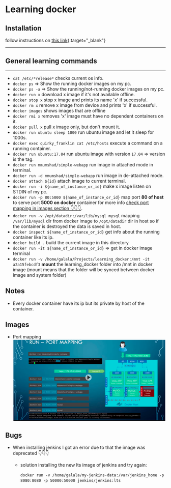 # Learning docker

## Installation

follow instructions on [this link](https://www.digitalocean.com/community/tutorials/how-to-install-and-use-docker-on-ubuntu-18-04){:target="\_blank"}

---

## General learning commands

---

- `cat /etc/*release*` checks current os info.
- `docker ps` => Show the running docker images on my pc.
- `docker ps -a` => Show the running/not-running docker images on my pc.
- `docker run x` download x image if it's not available offline.
- `docker stop x` stop x image and prints its name 'x' if successful.
- `docker rm x` remove x image from device and prints 'x' if successful.
- `docker images` shows images that are offline
- `docker rmi x` removes 'x' image must have no dependent containers on it.
- `docker pull x` pull x image only, but don't mount it.
- `docker run ubuntu sleep 1000` run ubuntu image and let it sleep for 1000s.
- `docker exec quirky_franklin cat /etc/hosts` execute a command on a running container.
- `docker run ubuntu:17.04` run ubuntu image with version `17.04` => version is the tag.
- `docker run mmumshad/simple-webapp` run image in attached mode in terminal.
- `docker run -d mmumshad/simple-webapp` run image in de-attached mode.
- `docker attach ${id}` attach image to current terminal.
- `docker run -i ${name_of_instance_or_id}` make x image listen on STDIN of my pc.
- `docker run -p 80:5000 ${name_of_instance_or_id}` map port **80 of host** to serve port **5000 on docker** container for more info [check port mapping in images section 👇👇👇](#Images).
- `docker run -v /opt/datadir:/var/lib/mysql mysql` mapping `/var/lib/mysql` dir from docker image to `/opt/datadir` dir in host so if the container is destroyed the data is saved in host.
- `docker inspect ${name_of_instance_or_id}` get info about the running container like its ip.
- `docker build .` build the current image in this directory
- `docker run -it ${name_of_instance_or_id}` => get in docker image terminal
- `docker run -v /home/galala/Projects/learning_docker:/mnt -it a2a15febcdf3` **mount** the learning_docker folder into /mnt in docker image (mount means that the folder will be synced between docker image and system folder)

## Notes

- Every docker container have its ip but its private by host of the container.

## Images

- Port mapping
  ![port mapping](./port_mapping.png)

## Bugs

- When installing jenkins I got an error due to that the image was deprecated 👇👇👇

  - solution installing the new lts image of jenkins and try again:

    `docker run -v /home/galala/my-jenkins-data:/var/jenkins_home -p 8080:8080 -p 50000:50000 jenkins/jenkins:lts`
